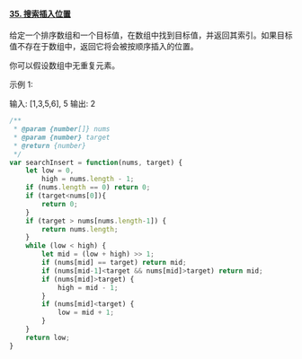 #### [35. 搜索插入位置](https://leetcode-cn.com/problems/search-insert-position/)

给定一个排序数组和一个目标值，在数组中找到目标值，并返回其索引。如果目标值不存在于数组中，返回它将会被按顺序插入的位置。

你可以假设数组中无重复元素。

示例 1:

输入: [1,3,5,6], 5
输出: 2





```javascript
/**
 * @param {number[]} nums
 * @param {number} target
 * @return {number}
 */
var searchInsert = function(nums, target) {
    let low = 0,
        high = nums.length - 1;
    if (nums.length == 0) return 0;
    if (target<nums[0]){
        return 0;
    }
    if (target > nums[nums.length-1]) {
        return nums.length;
    }
    while (low < high) {
        let mid = (low + high) >> 1;
        if (nums[mid] == target) return mid;
        if (nums[mid-1]<target && nums[mid]>target) return mid;
        if (nums[mid]>target) {
            high = mid - 1;
        }
        if (nums[mid]<target) {
            low = mid + 1;
        }
    }
    return low;
}

```

